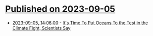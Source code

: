 # [Published on 2023-09-05](index.md)

* [2023-09-05, 14:06:00](https://science.slashdot.org/story/23/09/05/146223/its-time-to-put-oceans-to-the-test-in-the-climate-fight-scientists-say?utm_source=rss1.0mainlinkanon&utm_medium=feed) - [It's Time To Put Oceans To the Test in the Climate Fight, Scientists Say](https://science.slashdot.org/story/23/09/05/146223/its-time-to-put-oceans-to-the-test-in-the-climate-fight-scientists-say?utm_source=rss1.0mainlinkanon&utm_medium=feed)

